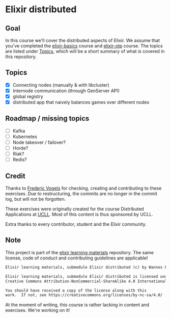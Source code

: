 # Elixir distributed

## Goal

In this course we'll cover the distributed aspects of Elixir. We assume that you've completed the [elixir-basics](https://github.com/WannesFransen1994/elixir-basics) course and [elixir-otp](https://github.com/WannesFransen1994/elixir-otp) course. The topics are listed under [Topics](#topics), which will be a short summary of what is covered in this repository.

## Topics

- [X] Connecting nodes (manually & with libcluster)
- [X] Internode communication (through GenServer API)
- [X] global registry
- [X] distributed app that naively balances games over different nodes

## Roadmap / missing topics

- [ ] Kafka
- [ ] Kubernetes
- [ ] Node takeover / failover?
- [ ] Horde?
- [ ] Riak?
- [ ] Redis?

## Credit

Thanks to [Frederic Vogels](https://github.com/fvogels) for checking, creating and contributing to these exercises. Due to restructuring, the commits are no longer in the commit log, but will not be forgotten.

These exercises were originally created for the course Distributed Applications at [UCLL](https://www.ucll.be/). Most of this content is thus sponsored by UCLL.

Extra thanks to every contributor, student and the Elixir community.

## Note

This project is part of the [elixir learning materials](https://github.com/WannesFransen1994/elixir-learning-materials) repository. The same license, code of conduct and contributing guidelines are applicable!

```txt
Elixir learning materials, submodule Elixir distributed (c) by Wannes Fransen

Elixir learning materials, submodule Elixir distributed is licensed under a
Creative Commons Attribution-NonCommercial-ShareAlike 4.0 International (CC BY-NC-SA 4.0).

You should have received a copy of the license along with this
work.  If not, see https://creativecommons.org/licenses/by-nc-sa/4.0/ .
```

At the moment of writing, this course is rather lacking in content and exercises. We're working on it!

